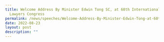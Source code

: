 ```yaml
---
title: Welcome Address By Minister Edwin Tong SC, at 60th International Young
  Lawyers Congress
permalink: /news/speeches/Welcome-Address-By-Minister-Edwin-Tong-at-60th-International-Young-Lawyers-Congress
date: 2022-08-23
layout: post
description: ""
---
```

